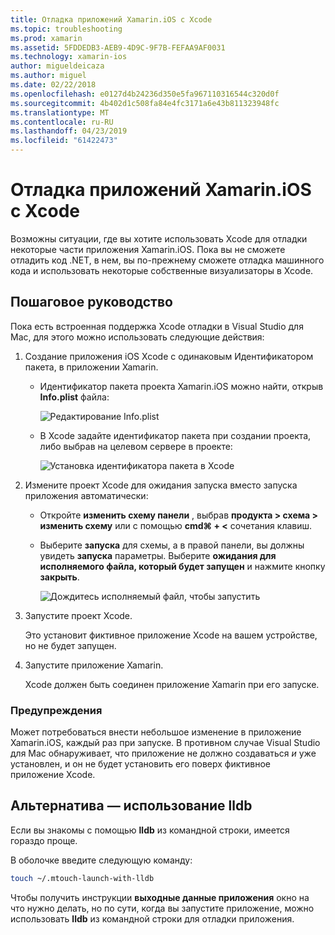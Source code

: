 ```yaml
---
title: Отладка приложений Xamarin.iOS с Xcode
ms.topic: troubleshooting
ms.prod: xamarin
ms.assetid: 5FDDEDB3-AEB9-4D9C-9F7B-FEFAA9AF0031
ms.technology: xamarin-ios
author: migueldeicaza
ms.author: miguel
ms.date: 02/22/2018
ms.openlocfilehash: e0127d4b24236d350e5fa967110316544c320d0f
ms.sourcegitcommit: 4b402d1c508fa84e4fc3171a6e43b811323948fc
ms.translationtype: MT
ms.contentlocale: ru-RU
ms.lasthandoff: 04/23/2019
ms.locfileid: "61422473"
---
```

# <a name="debugging-xamarinios-apps-with-xcode"></a>Отладка приложений Xamarin.iOS с Xcode

Возможны ситуации, где вы хотите использовать Xcode для отладки некоторые части приложения Xamarin.iOS. Пока вы не сможете отладить код .NET, в нем, вы по-прежнему сможете отладка машинного кода и использовать некоторые собственные визуализаторы в Xcode.

## <a name="walkthrough"></a>Пошаговое руководство

Пока есть встроенная поддержка Xcode отладки в Visual Studio для Mac, для этого можно использовать следующие действия:

1. Создание приложения iOS Xcode с одинаковым Идентификатором пакета, в приложении Xamarin.
   
    - Идентификатор пакета проекта Xamarin.iOS можно найти, открыв **Info.plist** файла:

        ![Редактирование Info.plist](debugging-with-xcode-images/vsmac-infoplist.png "редактирование Info.list")

    - В Xcode задайте идентификатор пакета при создании проекта, либо выбрав на целевом сервере в проекте:

        ![Установка идентификатора пакета в Xcode](debugging-with-xcode-images/xcode-bundle.png "установка идентификатора пакета в Xcode")

2. Измените проект Xcode для ожидания запуска вместо запуска приложения автоматически:

    - Откройте **изменить схему панели** , выбрав **продукта > схема > изменить схему** или с помощью **cmd⌘ + <** сочетания клавиш.

    - Выберите **запуска** для схемы, а в правой панели, вы должны увидеть **запуска** параметры. Выберите **ожидания для исполняемого файла, который будет запущен** и нажмите кнопку **закрыть**.

        ![Дождитесь исполняемый файл, чтобы запустить](debugging-with-xcode-images/xcode-schemes.png "ожидания для исполняемого файла для запуска")

3. Запустите проект Xcode.

    Это установит фиктивное приложение Xcode на вашем устройстве, но не будет запущен.

4. Запустите приложение Xamarin.

    Xcode должен быть соединен приложение Xamarin при его запуске.

### <a name="caveats"></a>Предупреждения

Может потребоваться внести небольшое изменение в приложение Xamarin.iOS, каждый раз при запуске. В противном случае Visual Studio для Mac обнаруживает, что приложение не должно создаваться *и* уже установлен, и он не будет установить его поверх фиктивное приложение Xcode.

## <a name="alternative---using-lldb"></a>Альтернатива — использование lldb

Если вы знакомы с помощью **lldb** из командной строки, имеется гораздо проще.

В оболочке введите следующую команду:

```bash
touch ~/.mtouch-launch-with-lldb
```

Чтобы получить инструкции **выходные данные приложения** окно на что нужно делать, но по сути, когда вы запустите приложение, можно использовать **lldb** из командной строки для отладки приложения.
